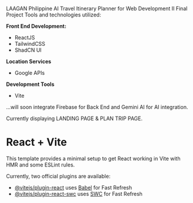 LAAGAN Philippine AI Travel Itinerary Planner for Web Development II Final Project
Tools and technologies utilized:

<b>Front End Development: </b>
- ReactJS
- TailwindCSS
- ShadCN UI

<b>Location Services </b>
- Google APIs

<b> Development Tools </b>
- Vite

...will soon integrate Firebase for Back End and Gemini AI for AI integration.

Currently displaying LANDING PAGE & PLAN TRIP PAGE.




# React + Vite

This template provides a minimal setup to get React working in Vite with HMR and some ESLint rules.

Currently, two official plugins are available:

- [@vitejs/plugin-react](https://github.com/vitejs/vite-plugin-react/blob/main/packages/plugin-react/README.md) uses [Babel](https://babeljs.io/) for Fast Refresh
- [@vitejs/plugin-react-swc](https://github.com/vitejs/vite-plugin-react-swc) uses [SWC](https://swc.rs/) for Fast Refresh

